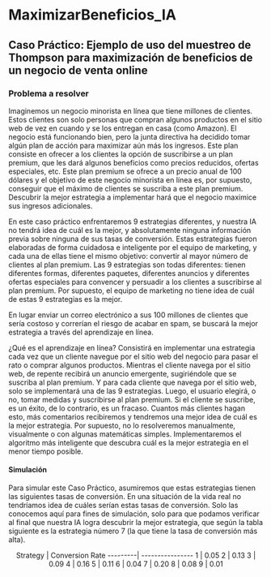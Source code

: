 # MaximizarBeneficios_IA

## Caso Práctico: Ejemplo de uso del muestreo de Thompson para maximización de beneficios de un negocio de venta online

### Problema a resolver

Imaginemos un negocio minorista en línea que tiene millones de clientes. Estos clientes son solo personas que compran algunos
productos en el sitio web de vez en cuando y se los entregan en casa (como Amazon). El negocio está funcionando bien, pero
la junta directiva ha decidido tomar algún plan de acción para maximizar aún más los ingresos. Este plan consiste en ofrecer
a los clientes la opción de suscribirse a un plan premium, que les dará algunos beneficios como precios reducidos, ofertas
especiales, etc. Este plan premium se ofrece a un precio anual de 100 dólares y el objetivo de este negocio minorista en línea
es, por supuesto, conseguir que el máximo de clientes se suscriba a este plan premium. Descubrir la mejor estrategia a
implementar hará que el negocio maximice sus ingresos adicionales.

En este caso práctico enfrentaremos 9 estrategias diferentes, y nuestra IA no tendrá idea de cuál es la mejor, y absolutamente
ninguna información previa sobre ninguna de sus tasas de conversión. Estas estrategias fueron elaboradas de forma cuidadosa e
inteligente por el equipo de marketing, y cada una de ellas tiene el mismo objetivo: convertir al mayor número de clientes al
plan premium. Las 9 estrategias son todas diferentes: tienen diferentes formas, diferentes paquetes, diferentes
anuncios y diferentes ofertas especiales para convencer y persuadir a los clientes a suscribirse al plan premium. Por supuesto,
el equipo de marketing no tiene idea de cuál de estas 9 estrategias es la mejor. 

En lugar enviar un correo electrónico a sus 100 millones de clientes que sería costoso y correrían el riesgo de acabar en spam,
se buscará la mejor estrategia a través del aprendizaje en línea.

¿Qué es el aprendizaje en línea? Consistirá en implementar una estrategia cada vez que un cliente navegue por el sitio web
del negocio para pasar el rato o comprar algunos productos. Mientras el cliente navega por el sitio web, de repente recibirá
un anuncio emergente, sugiriéndole que se suscriba al plan premium. Y para cada cliente que navega por el sitio web, solo se
implementará una de las 9 estrategias. Luego, el usuario elegirá, o no, tomar medidas y suscribirse al plan premium. Si el
cliente se suscribe, es un éxito, de lo contrario, es un fracaso. Cuantos más clientes hagan esto, más comentarios recibiremos
y tendremos una mejor idea de cuál es la mejor estrategia. Por supuesto, no lo resolveremos manualmente, 
visualmente o con algunas matemáticas simples. Implementaremos el algoritmo más inteligente que descubra cuál
es la mejor estrategia en el menor tiempo posible. 

#### Simulación

Para simular este Caso Práctico, asumiremos que estas estrategias tienen las siguientes tasas de conversión. En una situación de la vida real no tendríamos idea de cuáles serían estas tasas de conversión. Solo las conocemos aquí para fines de simulación, solo para que podamos verificar al final que nuestra IA logra descubrir la mejor estrategia, que según la tabla siguiente es la estrategia número 7 (la que tiene la tasa de conversión más alta).

<center>
Strategy | Conversion Rate
---------| ----------------
1        | 0.05
2        | 0.13
3        | 0.09
4        | 0.16
5        | 0.11
6        | 0.04
7        | 0.20
8        | 0.08
9        | 0.01
</center>




